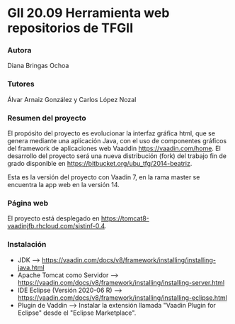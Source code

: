 # GII 20.09 Herramienta web repositorios de TFGII

### Autora
Diana Bringas Ochoa

### Tutores
Álvar Arnaiz González y Carlos López Nozal

### Resumen del proyecto
El propósito del proyecto es evolucionar la interfaz gráfica html, que se genera mediante una aplicación Java, con el uso de componentes gráficos del framework de aplicaciones web Vaaddin https://vaadin.com/home.  El desarrollo del proyecto será una nueva distribución (fork) del trabajo fin de grado disponible en https://bitbucket.org/ubu_tfg/2014-beatriz.

Esta es la versión del proyecto con Vaadin 7, en la rama master se encuentra la app web en la versión 14.

### Página web
El proyecto está desplegado en https://tomcat8-vaadinjfb.rhcloud.com/sistinf-0.4.

### Instalación
* JDK --> https://vaadin.com/docs/v8/framework/installing/installing-java.html
* Apache Tomcat como Servidor --> https://vaadin.com/docs/v8/framework/installing/installing-server.html
* IDE Eclipse (Versión 2020-06 R) --> https://vaadin.com/docs/v8/framework/installing/installing-eclipse.html
* Plugin de Vaddin --> Instalar la extensión llamada "Vaadin Plugin for Eclipse" desde el "Eclipse Marketplace".
